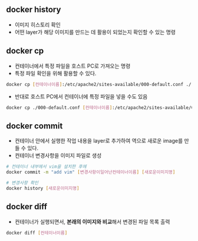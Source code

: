 ## **docker history**

- 이미지 히스토리 확인
- 어떤 layer가 해당 이미지를 만드는 데 활용이 되었는지 확인할 수 있는 명령

## **docker cp**

- 컨테이너에서 특정 파일을 호스트 PC로 가져오는 명령
- 특정 파일 확인을 위해 활용할 수 있다.

```bash
docker cp [컨테이너이름]:/etc/apache2/sites-available/000-default.conf ./
```

- 반대로 호스트 PC에서 컨테이너에 특정 파일을 넣을 수도 있음

```bash
docker cp ./000-default.conf [컨테이너이름]:/etc/apache2/sites-available/000-default.conf
```

## **docker commit**

- 컨테이너 안에서 실행한 작업 내용을 layer로 추가하여 역으로 새로운 image를 만들 수 있다.
- 컨테이너 변경사항을 이미지 파일로 생성

```bash
# 컨테이너 내부에서 vim을 설치한 후에
docker commit -m "add vim" [변경사항이일어난컨테이너이름] [새로운이미지명]

# 변경사항 확인
docker history [새로운이미지명]
```

## **docker diff**

- 컨테이너가 실행되면서, **본래의 이미지와 비교**해서 변경된 파일 목록 출력

```bash
docker diff [컨테이너이름]
```